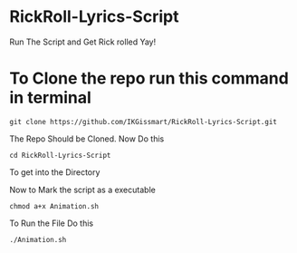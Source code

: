 # RickRoll-Lyrics-Script
Run The Script and Get Rick rolled 
Yay!
# To Clone the repo run this command in terminal 
```
git clone https://github.com/IKGissmart/RickRoll-Lyrics-Script.git

```
The Repo Should be Cloned. 
Now Do this 
``` 
cd RickRoll-Lyrics-Script
```
To get into the Directory 

Now to Mark the script as a executable 
```
chmod a+x Animation.sh
``` 
To Run the File Do this 
```
./Animation.sh
```

